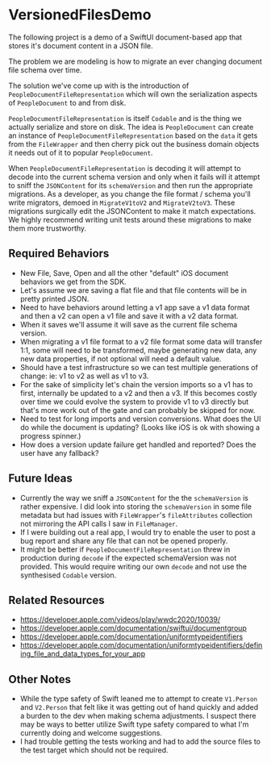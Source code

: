 # VersionedFilesDemo 

The following project is a demo of a SwiftUI document-based app that stores it's document content in a JSON file.

The problem we are modeling is how to migrate an ever changing document file schema over time.

The solution we've come up with is the introduction of `PeopleDocumentFileRepresentation` which will own the serialization aspects of `PeopleDocument` to and from disk.

`PeopleDocumentFileRepresentation` is itself `Codable` and is the thing we actually serialize and store on disk. The idea is `PeopleDocument` can create an instance of `PeopleDocumentFileRepresentation`  based on the `data` it gets from the `FileWrapper` and then cherry pick out the business domain objects it needs out of it to popular `PeopleDocument`.

When  `PeopleDocumentFileRepresentation` is decoding it will attempt to decode into the current schema version and only when it fails will it attempt to sniff the `JSONContent` for its `schemaVersion` and then run the appropriate migrations. As a developer, as you change the file format / schema you'll write migrators, demoed in `MigrateV1toV2` and `MigrateV2toV3`. These migrations surgically edit the JSONContent to make it match expectations. We highly recommend writing unit tests around these migrations to make them more trustworthy.

## Required Behaviors

* New File, Save, Open and all the other "default" iOS document behaviors we get from the SDK.
* Let's assume we are saving a flat file and that file contents will be in pretty printed JSON. 
* Need to have behaviors around letting a v1 app save a v1 data format and then a v2 can open a v1 file and save it with a v2 data format. 
* When it saves we'll assume it will save as the current file schema version.
* When migrating a v1 file format to a v2 file format some data will transfer 1:1, some will need to be transformed, maybe generating new data, any new data properties, if not optional will need a default value.
* Should have a test infrastructure so we can test multiple generations of change: ie: v1 to v2 as well as v1 to v3.
* For the sake of simplicity let's chain the version imports so a v1 has to first, internally be updated to a v2 and then a v3. If this becomes costly over time we could evolve the system to provide v1 to v3 directly but that's more work out of the gate and can probably be skipped for now.
* Need to test for long imports and version conversions. What does the UI do while the document is updating? (Looks like iOS is ok with showing a progress spinner.)
* How does a version update failure get handled and reported? Does the user have any fallback?

## Future Ideas

* Currently the way we sniff a `JSONContent` for the the `schemaVersion` is rather expensive. I did look into storing the `schemaVersion` in some file metadata but had issues with `FileWrapper`'s `fileAttributes` collection not mirroring the API calls I saw in `FileManager`.
* If I were building out a real app, I would try to enable the user to post a bug report and share any file that can not be opened properly.
* It might be better if `PeopleDocumentFileRepresentation` threw in production during `decode` if the expected schemaVersion was not provided. This would require writing our own `decode` and not use the synthesised `Codable` version.

## Related Resources

* https://developer.apple.com/videos/play/wwdc2020/10039/
* https://developer.apple.com/documentation/swiftui/documentgroup
* https://developer.apple.com/documentation/uniformtypeidentifiers
* https://developer.apple.com/documentation/uniformtypeidentifiers/defining_file_and_data_types_for_your_app

## Other Notes

* While the type safety of Swift leaned me to attempt to create `V1.Person` and `V2.Person` that felt like it was getting out of hand quickly and added a burden to the dev when making schema adjustments. I suspect there may be ways to better utilize Swift type safety compared to what I'm currently doing and welcome suggestions.
* I had trouble getting the tests working and had to add the source files to the test target which should not be required.
